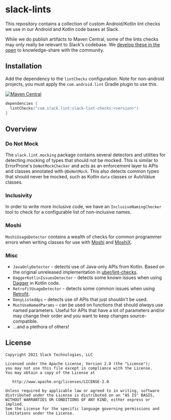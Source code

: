 slack-lints
===========

This repository contains a collection of custom Android/Kotlin lint checks we use in our Android and Kotlin code bases at Slack.

While we do publish artifacts to Maven Central, some of the lints checks may only really be relevant to Slack's codebase. We [develop
these in the open](https://slack.engineering/developing-in-the-open/) to knowledge-share with the community.

## Installation

Add the dependency to the `lintChecks` configuration. Note for non-android projects, you must apply the `com.android.lint` Gradle plugin to use this.

[![Maven Central](https://img.shields.io/maven-central/v/com.slack.lint/slack-lint-checks.svg)](https://mvnrepository.com/artifact/com.slack.lint/slack-lint-checks)

```kotlin
dependencies {
  lintChecks("com.slack.lint:slack-lint-checks:<version>")
}
```

## Overview

### Do Not Mock

The `slack.lint.mocking` package contains several detectors and utilities for detecting mocking
of types that should not be mocked. This is similar to ErrorProne's `DoNotMockChecker` and acts as
an enforcement layer to APIs and classes annotated with `@DoNotMock`. This also detects common types that should never be mocked, such as Kotlin `data` classes or AutoValue classes.

### Inclusivity

In order to write more inclusive code, we have an `InclusiveNamingChecker` tool to check for a
configurable list of non-inclusive names.

### Moshi

`MoshiUsageDetector` contains a wealth of checks for common programmer errors when writing classes
for use with [Moshi](https://github.com/square/moshi) and [MoshiX](https://github.com/ZacSweers/MoshiX).

### Misc

* `JavaOnlyDetector` - detects use of Java-only APIs from Kotlin. Based on the original unreleased implementation in [uber/lint-checks](https://github.com/uber/lint-checks).
* `DaggerKotlinIssuesDetector` - detects some known issues when using [Dagger](https://github.com/google/dagger) in Kotlin code.
* `RetrofitUsageDetector` - detects some common issues when using [Retrofit](https://github.com/square/retrofit).
* `DenyListedApi` – detects use of APIs that just shouldn't be used.
* `MustUseNamedParams` – can be used on functions that should _always_ use named parameters. Useful for APIs that have a lot of parameters and/or may change their order and you want to keep changes source-compatible.
* ...and a plethora of others!

License
--------

    Copyright 2021 Slack Technologies, LLC

    Licensed under the Apache License, Version 2.0 (the "License");
    you may not use this file except in compliance with the License.
    You may obtain a copy of the License at

       http://www.apache.org/licenses/LICENSE-2.0

    Unless required by applicable law or agreed to in writing, software
    distributed under the License is distributed on an "AS IS" BASIS,
    WITHOUT WARRANTIES OR CONDITIONS OF ANY KIND, either express or implied.
    See the License for the specific language governing permissions and
    limitations under the License.
